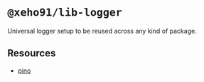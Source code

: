 # `@xeho91/lib-logger`

Universal logger setup to be reused across any kind of package.

## Resources

- [pino]

[pino]: https://https://github.com/pinojs/pino
